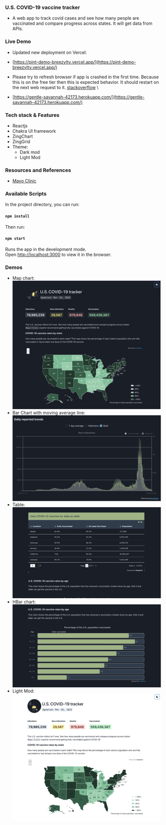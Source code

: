 ### U.S. COVID-19 vaccine tracker 
- A web app to track covid cases and see how many people are vaccinated and compare progress across states. It will get data from APIs.
### Live Demo
- Updated new deployment on Vercel:
- [https://pint-demo-breezyltv.vercel.app/](https://pint-demo-breezyltv.vercel.app/)

- Please try to refresh browser if app is crashed in the first time. Because this is on the free tier then this is expected behavior. It should restart on the next web request to it. [stackoverflow](https://stackoverflow.com/questions/38965035/heroku-node-app-exits-after-idling) \
  
- [https://gentle-savannah-42173.herokuapp.com/](https://gentle-savannah-42173.herokuapp.com/)
### Tech stack & Features
- Reactjs
- Chakra UI framework
- ZingChart
- ZingGrid
- Theme:
  - Dark mod
  - Light Mod
### Resources and References
- [Mayo Clinic](https://www.mayoclinic.org/coronavirus-covid-19/vaccine-tracker)

### Available Scripts

In the project directory, you can run:
#### `npm install`

Then run:
#### `npm start`

Runs the app in the development mode.<br />
Open [http://localhost:3000](http://localhost:3000) to view it in the browser.

### Demos
- Map chart:\
![alt text](https://github.com/breezyltv/pint-demo/blob/master/demos/ss0.png?raw=true)
- Bar Chart with moving average line:\
![alt text](https://github.com/breezyltv/pint-demo/blob/master/demos/ss4.png?raw=true)
- Table:\
![alt text](https://github.com/breezyltv/pint-demo/blob/master/demos/ss1.png?raw=true)
- HBar chart:\
![alt text](https://github.com/breezyltv/pint-demo/blob/master/demos/ss2.png?raw=true)
- Light Mod:\
![alt text](https://github.com/breezyltv/pint-demo/blob/master/demos/ss3.png?raw=true)
